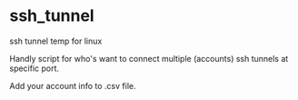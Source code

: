 # ssh_tunnel
ssh tunnel temp for linux

Handly script for who's want to connect multiple (accounts) ssh tunnels at specific port.

Add your account info to .csv file.
